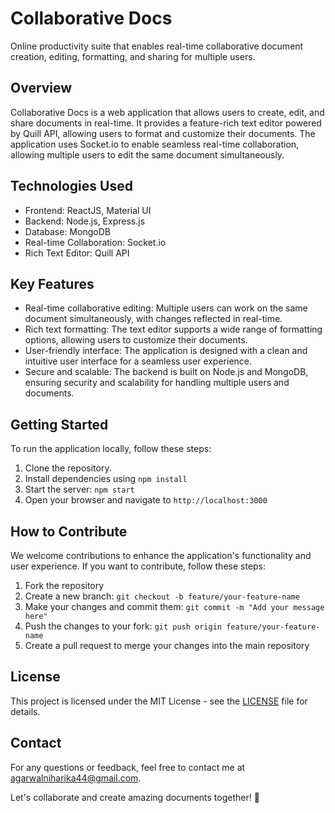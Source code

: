 # Collaborative Docs

Online productivity suite that enables real-time collaborative document creation, editing, formatting, and sharing for multiple users.

## Overview

Collaborative Docs is a web application that allows users to create, edit, and share documents in real-time. It provides a feature-rich text editor powered by Quill API, allowing users to format and customize their documents. The application uses Socket.io to enable seamless real-time collaboration, allowing multiple users to edit the same document simultaneously.

## Technologies Used

- Frontend: ReactJS, Material UI
- Backend: Node.js, Express.js
- Database: MongoDB
- Real-time Collaboration: Socket.io
- Rich Text Editor: Quill API

## Key Features

- Real-time collaborative editing: Multiple users can work on the same document simultaneously, with changes reflected in real-time.
- Rich text formatting: The text editor supports a wide range of formatting options, allowing users to customize their documents.
- User-friendly interface: The application is designed with a clean and intuitive user interface for a seamless user experience.
- Secure and scalable: The backend is built on Node.js and MongoDB, ensuring security and scalability for handling multiple users and documents.

## Getting Started

To run the application locally, follow these steps:

1. Clone the repository. 
2. Install dependencies using `npm install`
3. Start the server: `npm start`
4. Open your browser and navigate to `http://localhost:3000`

## How to Contribute

We welcome contributions to enhance the application's functionality and user experience. If you want to contribute, follow these steps:

1. Fork the repository
2. Create a new branch: `git checkout -b feature/your-feature-name`
3. Make your changes and commit them: `git commit -m "Add your message here"`
4. Push the changes to your fork: `git push origin feature/your-feature-name`
5. Create a pull request to merge your changes into the main repository

## License

This project is licensed under the MIT License - see the [LICENSE](LICENSE) file for details.

## Contact

For any questions or feedback, feel free to contact me at [agarwalniharika44@gmail.com](mailto:agarwalniharika44@gmail.com).

Let's collaborate and create amazing documents together! 🚀
